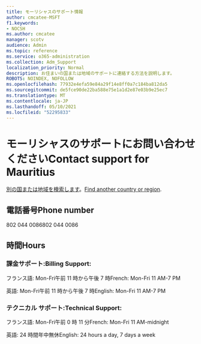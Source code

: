 ```yaml
---
title: モーリシャスのサポート情報
author: cmcatee-MSFT
f1.keywords:
- NOCSH
ms.author: cmcatee
manager: scotv
audience: Admin
ms.topic: reference
ms.service: o365-administration
ms.collection: Adm_Support
localization_priority: Normal
description: お住まいの国または地域のサポートに連絡する方法を説明します。
ROBOTS: NOINDEX, NOFOLLOW
ms.openlocfilehash: 77932e4efa59e84a29f14e8ff0a7c184ba812da5
ms.sourcegitcommit: de5fce90de22ba588e75e1a1d2e87e03b9e25ec7
ms.translationtype: MT
ms.contentlocale: ja-JP
ms.lasthandoff: 05/10/2021
ms.locfileid: "52295833"
---
```

# <a name="contact-support-for-mauritius"></a><span data-ttu-id="dc640-103">モーリシャスのサポートにお問い合わせください</span><span class="sxs-lookup"><span data-stu-id="dc640-103">Contact support for Mauritius</span></span>

<span data-ttu-id="dc640-104">[別の国または地域を検索します](../../business-video/get-help-support.md)。</span><span class="sxs-lookup"><span data-stu-id="dc640-104">[Find another country or region](../../business-video/get-help-support.md).</span></span>

## <a name="phone-number"></a><span data-ttu-id="dc640-105">電話番号</span><span class="sxs-lookup"><span data-stu-id="dc640-105">Phone number</span></span>
<span data-ttu-id="dc640-106">802 044 0086</span><span class="sxs-lookup"><span data-stu-id="dc640-106">802 044 0086</span></span>

## <a name="hours"></a><span data-ttu-id="dc640-107">時間</span><span class="sxs-lookup"><span data-stu-id="dc640-107">Hours</span></span>
### <a name="billing-support"></a><span data-ttu-id="dc640-108">課金サポート:</span><span class="sxs-lookup"><span data-stu-id="dc640-108">Billing Support:</span></span>

<span data-ttu-id="dc640-109">フランス語: Mon-Fri午前 11 時から午後 7 時</span><span class="sxs-lookup"><span data-stu-id="dc640-109">French: Mon-Fri 11 AM-7 PM</span></span>

<span data-ttu-id="dc640-110">英語: Mon-Fri午前 11 時から午後 7 時</span><span class="sxs-lookup"><span data-stu-id="dc640-110">English: Mon-Fri 11 AM-7 PM</span></span>

### <a name="technical-support"></a><span data-ttu-id="dc640-111">テクニカル サポート:</span><span class="sxs-lookup"><span data-stu-id="dc640-111">Technical Support:</span></span>

<span data-ttu-id="dc640-112">フランス語: Mon-Fri午前 0 時 11 分</span><span class="sxs-lookup"><span data-stu-id="dc640-112">French: Mon-Fri 11 AM-midnight</span></span>

<span data-ttu-id="dc640-113">英語: 24 時間年中無休</span><span class="sxs-lookup"><span data-stu-id="dc640-113">English: 24 hours a day, 7 days a week</span></span>
